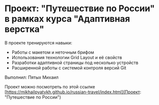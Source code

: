 # Проект: "Путешествие по России" в рамках курса "Адаптивная верстка"

В проекте тренируются навыки:
* Работы с макетом и неточным брифом
* Использования технологии Grid Layout и её свойств
* Разработки адаптивной страницы под несколько устройств
* Расширенной работы с системой контроля версий Git

Выполнил: Пятых Михаил

Проект можно посмотреть по этой ссылке [https://mikhailpyatykh.github.io/russian-travel/index.html](Проект: "Путешествие по России")
